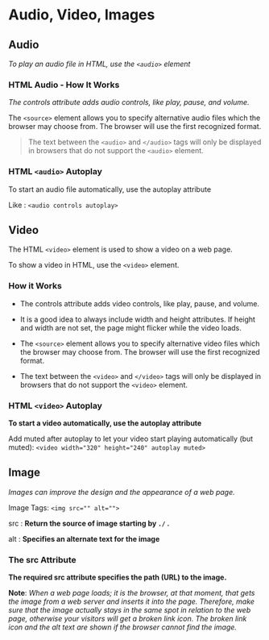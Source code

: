 # Audio, Video, Images

## Audio

*To play an audio file in HTML, use the `<audio>` element*

### HTML Audio - How It Works

*The controls attribute adds audio controls, like play, pause, and volume.*

The `<source>` element allows you to specify alternative audio files which the browser may choose from. The browser will use the first recognized format.

>The text between the `<audio>` and `</audio>` tags will only be displayed in browsers that do not support the `<audio>` element.

### HTML `<audio>` Autoplay

To start an audio file automatically, use the autoplay attribute

Like : `<audio controls autoplay>`

## Video

The HTML `<video>` element is used to show a video on a web page.

To show a video in HTML, use the `<video>` element.

### How it Works

* The controls attribute adds video controls, like play, pause, and volume.

* It is a good idea to always include width and height attributes. If height and width are not set, the page might flicker while the video loads.

* The `<source>` element allows you to specify alternative video files which the browser may choose from. The browser will use the first recognized format.

* The text between the `<video>` and `</video>` tags will only be displayed in browsers that do not support the `<video>` element.

### HTML `<video>` Autoplay

**To start a video automatically, use the autoplay attribute**

Add muted after autoplay to let your video start playing automatically (but muted): `<video width="320" height="240" autoplay muted>`

## Image

*Images can improve the design and the appearance of a web page.*

Image Tags: `<img src="" alt="">`

src : **Return the source of image starting by `./` .**

alt : **Specifies an alternate text for the image**

### The src Attribute

**The required src attribute specifies the path (URL) to the image.**

**Note**: *When a web page loads; it is the browser, at that moment, that gets the image from a web server and inserts it into the page. Therefore, make sure that the image actually stays in the same spot in relation to the web page, otherwise your visitors will get a broken link icon. The broken link icon and the alt text are shown if the browser cannot find the image.*

